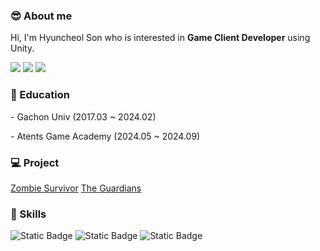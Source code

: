 
### :sunglasses: About me
<p>
    Hi, I'm Hyuncheol Son who is interested in <b>Game Client Developer</b> using Unity.
</p>

<p>
  <a href="mailto:iscowkite@gmail.com" target="_blank"><img src="https://img.shields.io/badge/comgod98@gmail.com-EA4335?style=flat-square&logo=Gmail&logoColor=white"/></a>
  <a href="https://toward-the-future.tistory.com" target="_blank"><img src="https://img.shields.io/badge/Tistory-eb531f?style=flat-square&logo=tistory&logoColor=white"/></a>
  <a href="https://www.youtube.com/@coMGod98" target="_blank"><img src="https://img.shields.io/badge/Youtube-FF0000?style=flat-square&logo=youtube&logoColor=white"/></a>
</p>

### :book: Education
<p>
    - Gachon Univ (2017.03 ~ 2024.02)
</p>
<p>
    - Atents Game Academy (2024.05 ~ 2024.09)
</p>

### :computer: Project
[Zombie Survivor](https://github.com/coMGod98/Zombie-Survivor)
[The Guardians](https://github.com/coMGod98/The-Guadians)

### 💪 Skills
<p>
  <img alt="Static Badge" src="https://img.shields.io/badge/Unity-000000?style=flat&logo=unity&logoColor=%23FFFFFF">
  <img alt="Static Badge" src="https://img.shields.io/badge/C%23-FFFFFF?style=flat&logo=C%23&logoColor=%23512BD4">
  <img alt="Static Badge" src="https://img.shields.io/badge/C-00599C?style=flat&logo=c&logoColor=%23FFFFFF">
</p>
